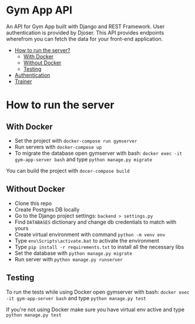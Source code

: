 # Gym App API
An API for Gym App built with Django and REST Framework. User authentication is provided by Djoser.
This API provides endpoints wherefrom you can fetch the data for your front-end application.

- [How to run the server?](#how-to-run-the-server)
  - [With Docker](#with-docker)
  - [Without Docker](#without-docker)
  - [Testing](#testing)
- [Authentication](#Authentication)
- [Trainer](#Trainer)


# How to run the server

## With Docker
- Set the project with `docker-compose run gymserver`
- Run servers with `docker-compose up`
- To migrate the database open gymserver with bash: `docker exec -it gym-app-server bash` and type `python manage.py migrate`

You can build the project with `docer-compose build`

## Without Docker
- Clone this repo
- Create Postgres DB locally
- Go to the Django project settings: `backend > settings.py`
- Find `DATABASES` dictionary and change db credentials to match with yours
- Create virtual environment with command `python -m venv env`
- Type `env\Scripts\activate.bat` to activate the environment
- Type `pip install -r requirements.txt` to install all the necessary libs
- Set the database with `python manage.py migrate`
- Run server with `python manage.py runserver`


## Testing

To run the tests while using Docker open gymserver with bash: `docker exec -it gym-app-server bash` and type `python manage.py test`

If you're not using Docker make sure you have virtual env active and type `python manage.py test`








